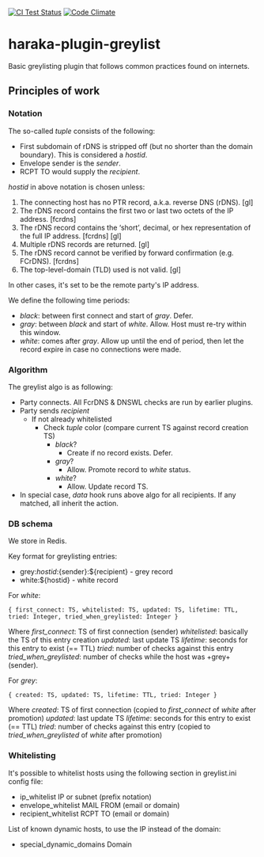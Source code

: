 [![CI Test Status][ci-img]][ci-url]
[![Code Climate][clim-img]][clim-url]

# haraka-plugin-greylist

Basic greylisting plugin that follows common practices found on internets.

## Principles of work

### Notation

The so-called _tuple_ consists of the following:

- First subdomain of rDNS is stripped off (but no shorter than the domain boundary). This is considered a _hostid_.
- Envelope sender is the _sender_.
- RCPT TO would supply the _recipient_.

_hostid_ in above notation is chosen unless:

1. The connecting host has no PTR record, a.k.a. reverse DNS (rDNS). [gl]
1. The rDNS record contains the first two or last two octets of the IP address. [fcrdns]
1. The rDNS record contains the ‘short’, decimal, or hex representation of the full IP address. [fcrdns] [gl]
1. Multiple rDNS records are returned. [gl]
1. The rDNS record cannot be verified by forward confirmation (e.g. FCrDNS). [fcrdns]
1. The top-level-domain (TLD) used is not valid. [gl]

In other cases, it's set to be the remote party's IP address.

We define the following time periods:

- _black_: between first connect and start of _gray_. Defer.
- _gray_: between _black_ and start of _white_. Allow. Host must re-try within this window.
- _white_: comes after _gray_. Allow up until the end of period, then let the record expire in case no connections were made.

### Algorithm

The greylist algo is as following:

- Party connects. All FcrDNS & DNSWL checks are run by earlier plugins.
- Party sends _recipient_
  - If not already whitelisted
    - Check _tuple_ color (compare current TS against record creation TS)
      - _black_?
        - Create if no record exists. Defer.
      - _gray_?
        - Allow. Promote record to _white_ status.
      - _white_?
        - Allow. Update record TS.
- In special case, _data_ hook runs above algo for all recipients. If any matched, all inherit the action.

### DB schema

We store in Redis.

Key format for greylisting entries:

- grey:${hostid}:${sender}:${recipient} - grey record
- white:${hostid} - white record

For _white_:

    { first_connect: TS, whitelisted: TS, updated: TS, lifetime: TTL, tried: Integer, tried_when_greylisted: Integer }

Where
_first_connect_: TS of first connection (sender)
_whitelisted_: basically the TS of this entry creation
_updated_: last update TS
_lifetime_: seconds for this entry to exist (== TTL)
_tried_: number of checks against this entry
_tried_when_greylisted_: number of checks while the host was +grey+ (sender).

For _grey_:

    { created: TS, updated: TS, lifetime: TTL, tried: Integer }

Where
_created_: TS of first connection (copied to _first_connect_ of _white_ after promotion)
_updated_: last update TS
_lifetime_: seconds for this entry to exist (== TTL)
_tried_: number of checks against this entry (copied to _tried_when_greylisted_ of _white_ after promotion)

### Whitelisting

It's possible to whitelist hosts using the following section in greylist.ini config file:

- ip_whitelist IP or subnet (prefix notation)
- envelope_whitelist MAIL FROM (email or domain)
- recipient_whitelist RCPT TO (email or domain)

List of known dynamic hosts, to use the IP instead of the domain:

- special_dynamic_domains Domain

<!-- leave these buried at the bottom of the document -->

[ci-img]: https://github.com/haraka/haraka-plugin-greylist/actions/workflows/ci.yml/badge.svg
[ci-url]: https://github.com/haraka/haraka-plugin-greylist/actions/workflows/ci.yml
[clim-img]: https://codeclimate.com/github/haraka/haraka-plugin-greylist/badges/gpa.svg
[clim-url]: https://codeclimate.com/github/haraka/haraka-plugin-greylist
